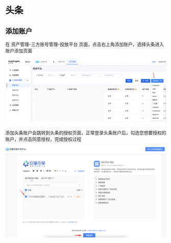 # 头条

## 添加账户

在 资产管理-三方账号管理-投放平台 页面，点击右上角添加账户，选择头条进入账户添加页面

![](<../../../.gitbook/assets/image (134).png>)

添加头条账户会跳转到头条的授权页面，正常登录头条账户后，勾选您想要授权的账户，并点击同意授权，完成授权过程

![](<../../../.gitbook/assets/image (149).png>)
